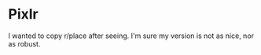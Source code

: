 # Pixlr

I wanted to copy r/place after seeing.  I'm sure my version is not as nice, nor as robust.
